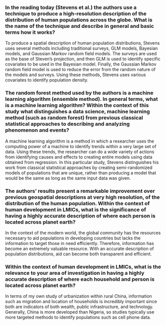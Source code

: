 ### In the reading today (Stevens et al.) the authors use a technique to produce a high-resolution description of the distribution of human populations across the globe. What is the name of the technique and describe in general and basic terms how it works?

To produce a spatial description of human population distributions, Stevens uses several methods including traditional surveys, GLM models, Bayesian models, and Gaussian Markov random field models. The surveys are used as the base of Steven’s projection, and then GLM is used to identify specific covariates to be used in the Bayesian model. Finally, the Gaussian Markov random field model is used to reduce the error from the random nature of the models and surveys. Using these methods, Stevens uses various covariates to identify population density.

### The random forest method used by the authors is a machine learning algorithm (ensemble method). In general terms, what is a machine learning algorithm? Within the context of this study what distinguishes a data science, machine learning method (such as random forest) from previous classical statistical approaches to describing and analyzing phenomenon and events?

A machine learning algorithm is a method in which a researcher uses the computing power of a machine to identify trends within a very large set of data. Using these trends, the researcher can do a wide variety of actions from identifying causes and effects to creating entire models using data obtained from regression. In this particular study, Stevens distinguishes his work from classical statistical approaches by creating semi-randomized models of populations that are unique, rather than producing a model that would be the same as long as the same input data was given.

### The authors’ results present a remarkable improvement over previous geospatial descriptions at very high resolution, of the distribution of the human population. Within the context of human development in LMICs, what is the significance of having a highly accurate description of where each person is located across planet earth?

In the context of the modern world, the global community has the resources necessary to aid populations in developing countries but lacks the information to target those in need efficiently. Therefore, information has become an extremely valuable resource. With an accurate description of population distributions, aid can become both transparent and efficient.

### Within the context of human development in LMICs, what is the relevance to your area of investigation in having a highly accurate description of where each household and person is located across planet earth?

In terms of my own study of urbanization within rural China, information such as migration and location of households is incredibly important since both are indicators of both wealth, public infrastructure, and technology. Generally, China is more developed than Nigeria, so studies typically use more targeted methods to identify populations such as cell phone data.

